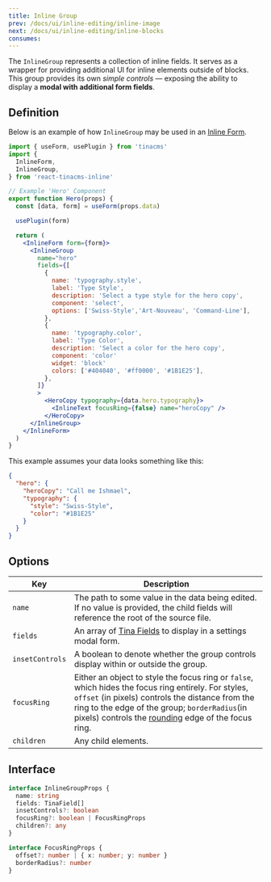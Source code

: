 ```yaml
---
title: Inline Group
prev: /docs/ui/inline-editing/inline-image
next: /docs/ui/inline-editing/inline-blocks
consumes:
---
```


The `InlineGroup` represents a collection of inline fields. It serves as a wrapper for providing additional UI for inline elements outside of blocks. This group provides its own _simple controls_ — exposing the ability to display a **modal with additional form fields**.

## Definition

Below is an example of how `InlineGroup` may be used in an [Inline Form](/docs/ui/inline-editing).

```jsx
import { useForm, usePlugin } from 'tinacms'
import {
  InlineForm,
  InlineGroup,
} from 'react-tinacms-inline'

// Example 'Hero' Component
export function Hero(props) {
  const [data, form] = useForm(props.data)

  usePlugin(form)

  return (
    <InlineForm form={form}>
      <InlineGroup
        name="hero"
        fields={[
          {
            name: 'typography.style',
            label: 'Type Style',
            description: 'Select a type style for the hero copy',
            component: 'select',
            options: ['Swiss-Style','Art-Nouveau', 'Command-Line'],
          },
          {
            name: 'typography.color',
            label: 'Type Color',
            description: 'Select a color for the hero copy',
            component: 'color'
            widget: 'block'
            colors: ['#404040', '#ff0000', '#1B1E25'],
          },
        ]}
        >
          <HeroCopy typography={data.hero.typography}>
            <InlineText focusRing={false} name="heroCopy" />
          </HeroCopy>
      </InlineGroup>
    </InlineForm>
  )
}
```

This example assumes your data looks something like this:

```json
{
  "hero": {
    "heroCopy": "Call me Ishmael",
    "typography": {
      "style": "Swiss-Style",
      "color": "#1B1E25"
    }
  }
}
```

## Options

| Key             | Description                                                                                                                                                                                                                                                                                                                        |
| --------------- | ---------------------------------------------------------------------------------------------------------------------------------------------------------------------------------------------------------------------------------------------------------------------------------------------------------------------------------- |
| `name`          | The path to some value in the data being edited. If no value is provided, the child fields will reference the root of the source file.                                                                                                                                                                                             |
| `fields`        | An array of [Tina Fields](/docs/plugins/fields) to display in a settings modal form.                                                                                                                                                                                                                                               |
| `insetControls` | A boolean to denote whether the group controls display within or outside the group.                                                                                                                                                                                                                                                |
| `focusRing`     | Either an object to style the focus ring or `false`, which hides the focus ring entirely. For styles, `offset` (in pixels) controls the distance from the ring to the edge of the group; `borderRadius`(in pixels) controls the [rounding](https://developer.mozilla.org/en-US/docs/Web/CSS/border-radius) edge of the focus ring. |
| `children`      | Any child elements.                                                                                                                                                                                                                                                                                                                |

## Interface

```typescript
interface InlineGroupProps {
  name: string
  fields: TinaField[]
  insetControls?: boolean
  focusRing?: boolean | FocusRingProps
  children?: any
}

interface FocusRingProps {
  offset?: number | { x: number; y: number }
  borderRadius?: number
}
```
